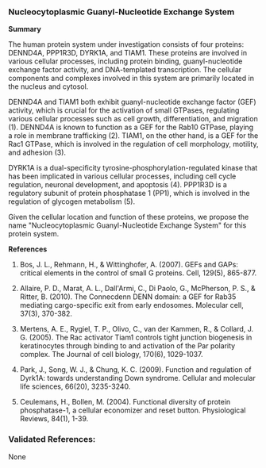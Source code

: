 ### Nucleocytoplasmic Guanyl-Nucleotide Exchange System

**Summary**

The human protein system under investigation consists of four proteins: DENND4A, PPP1R3D, DYRK1A, and TIAM1. These proteins are involved in various cellular processes, including protein binding, guanyl-nucleotide exchange factor activity, and DNA-templated transcription. The cellular components and complexes involved in this system are primarily located in the nucleus and cytosol.

DENND4A and TIAM1 both exhibit guanyl-nucleotide exchange factor (GEF) activity, which is crucial for the activation of small GTPases, regulating various cellular processes such as cell growth, differentiation, and migration (1). DENND4A is known to function as a GEF for the Rab10 GTPase, playing a role in membrane trafficking (2). TIAM1, on the other hand, is a GEF for the Rac1 GTPase, which is involved in the regulation of cell morphology, motility, and adhesion (3).

DYRK1A is a dual-specificity tyrosine-phosphorylation-regulated kinase that has been implicated in various cellular processes, including cell cycle regulation, neuronal development, and apoptosis (4). PPP1R3D is a regulatory subunit of protein phosphatase 1 (PP1), which is involved in the regulation of glycogen metabolism (5).

Given the cellular location and function of these proteins, we propose the name "Nucleocytoplasmic Guanyl-Nucleotide Exchange System" for this protein system.

**References**

1. Bos, J. L., Rehmann, H., & Wittinghofer, A. (2007). GEFs and GAPs: critical elements in the control of small G proteins. Cell, 129(5), 865-877.

2. Allaire, P. D., Marat, A. L., Dall'Armi, C., Di Paolo, G., McPherson, P. S., & Ritter, B. (2010). The Connecdenn DENN domain: a GEF for Rab35 mediating cargo-specific exit from early endosomes. Molecular cell, 37(3), 370-382.

3. Mertens, A. E., Rygiel, T. P., Olivo, C., van der Kammen, R., & Collard, J. G. (2005). The Rac activator Tiam1 controls tight junction biogenesis in keratinocytes through binding to and activation of the Par polarity complex. The Journal of cell biology, 170(6), 1029-1037.

4. Park, J., Song, W. J., & Chung, K. C. (2009). Function and regulation of Dyrk1A: towards understanding Down syndrome. Cellular and molecular life sciences, 66(20), 3235-3240.

5. Ceulemans, H., Bollen, M. (2004). Functional diversity of protein phosphatase-1, a cellular economizer and reset button. Physiological Reviews, 84(1), 1-39.

### Validated References: 

None



